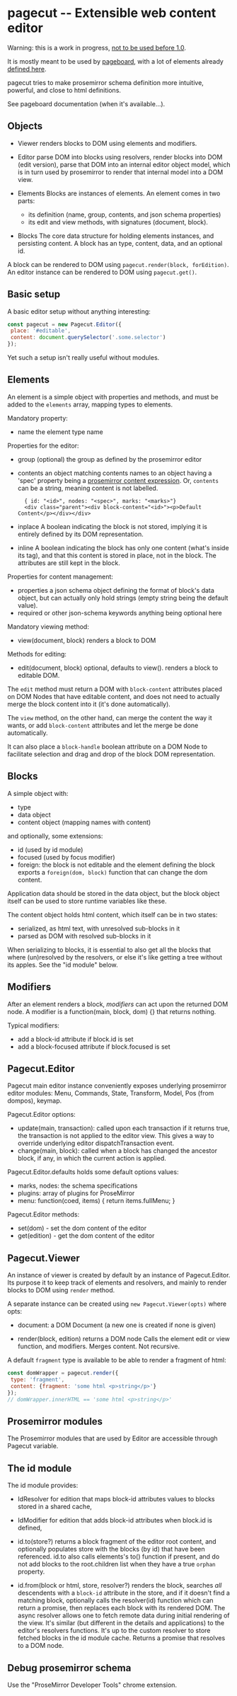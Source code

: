 pagecut -- Extensible web content editor
========================================

Warning: this is a work in progress,
[not to be used before 1.0](https://github.com/pageboard/pagecut).

It is mostly meant to be used by [pageboard](https://github.com/pageboard),
with a lot of elements already [defined here](https://github.com/pageboard/client/tree/master/packages).

pagecut tries to make prosemirror schema definition more intuitive, powerful, and close to html definitions.

See pageboard documentation (when it's available...).

Objects
-------

* Viewer
  renders blocks to DOM using elements and modifiers.

* Editor
  parse DOM into blocks using resolvers, render blocks into DOM (edit version),
  parse that DOM into an internal editor object model, which is in turn used
  by prosemirror to render that internal model into a DOM view.

* Elements
  Blocks are instances of elements.
  An element comes in two parts:
  * its definition (name, group, contents, and json schema properties)
  * its edit and view methods, with signatures (document, block).

* Blocks
  The core data structure for holding elements instances, and persisting content.
  A block has an type, content, data, and an optional id.

A block can be rendered to DOM using `pagecut.render(block, forEdition)`.
An editor instance can be rendered to DOM using `pagecut.get()`.

Basic setup
-----------

A basic editor setup without anything interesting:

```js
const pagecut = new Pagecut.Editor({
 place: '#editable',
 content: document.querySelector('.some.selector')
});
```

Yet such a setup isn't really useful without modules.

Elements
--------

An element is a simple object with properties and methods, and must be added
to the `elements` array, mapping types to elements.

Mandatory property:

* name
  the element type name

Properties for the editor:

* group (optional)
  the group as defined by the prosemirror editor
* contents
  an object matching contents names to an object having a 'spec' property being
  a [prosemirror content expression](http://prosemirror.net/guide/schema.html).
  Or, `contents` can be a string, meaning content is not labelled.

  ```text
    { id: "<id>", nodes: "<spec>", marks: "<marks>"}
    <div class="parent"><div block-content="<id>"><p>Default Content</p></div></div>
  ```

* inplace
  A boolean indicating the block is not stored, implying it is entirely defined
  by its DOM representation.
* inline
  A boolean indicating the block has only one content (what's inside its tag),
  and that this content is stored in place, not in the block. The attributes
  are still kept in the block.

Properties for content management:

* properties
  a json schema object defining the format of block's data object,
  but can actually only hold strings (empty string being the default value).
* required or other json-schema keywords
  anything being optional here

Mandatory viewing method:

* view(document, block)
  renders a block to DOM

Methods for editing:

* edit(document, block)
  optional, defaults to view().
  renders a block to editable DOM.

The `edit` method must return a DOM with `block-content` attributes placed on
DOM Nodes that have editable content, and does not need to actually merge the
block content into it (it's done automatically).

The `view` method, on the other hand, can merge the content the way it wants,
or add `block-content` attributes and let the merge be done automatically.

It can also place a `block-handle` boolean attribute on a DOM Node to facilitate
selection and drag and drop of the block DOM representation.

Blocks
------

A simple object with:

* type
* data object
* content object (mapping names with content)

and optionally, some extensions:

* id (used by id module)
* focused (used by focus modifier)
* foreign: the block is not editable and the element defining the block exports
a `foreign(dom, block)` function that can change the dom content.

Application data should be stored in the data object, but the block object itself
can be used to store runtime variables like these.

The content object holds html content, which itself can be in two states:

* serialized, as html text, with unresolved sub-blocks in it
* parsed as DOM with resolved sub-blocks in it

When serializing to blocks, it is essential to also get all the blocks that
where (un)resolved by the resolvers, or else it's like getting a tree without
its apples. See the "id module" below.

Modifiers
---------

After an element renders a block, *modifiers* can act upon the returned DOM node.
A modifier is a function(main, block, dom) {} that returns nothing.

Typical modifiers:

* add a block-id attribute if block.id is set
* add a block-focused attribute if block.focused is set

Pagecut.Editor
--------------

Pagecut main editor instance conveniently exposes underlying prosemirror editor
modules: Menu, Commands, State, Transform, Model, Pos (from dompos), keymap.

Pagecut.Editor options:

* update(main, transaction): called upon each transaction
  if it returns true, the transaction is not applied to the editor view.
  This gives a way to override underlying editor dispatchTransaction event.
* change(main, block): called when a block has changed
  the ancestor block, if any, in which the current action is applied.

Pagecut.Editor.defaults holds some default options values:

* marks, nodes: the schema specifications
* plugins: array of plugins for ProseMirror
* menu: function(coed, items) { return items.fullMenu; }

Pagecut.Editor methods:

* set(dom) - set the dom content of the editor
* get(edition) - get the dom content of the editor

Pagecut.Viewer
--------------

An instance of viewer is created by default by an instance of Pagecut.Editor.
Its purpose it to keep track of elements and resolvers, and mainly to render
blocks to DOM using `render` method.

A separate instance can be created using `new Pagecut.Viewer(opts)` where opts:

* document: a DOM Document (a new one is created if none is given)

* render(block, edition) returns a DOM node
  Calls the element edit or view function, and modifiers.
  Merges content. Not recursive.

A default `fragment` type is available to be able to render a fragment of html:

```js
const domWrapper = pagecut.render({
 type: 'fragment',
 content: {fragment: 'some html <p>string</p>'}
});
// domWrapper.innerHTML == 'some html <p>string</p>'
```

Prosemirror modules
-------------------

The Prosemirror modules that are used by Editor are accessible through
Pagecut variable.

The id module
-------------

The id module provides:

* IdResolver for edition that maps block-id attributes values to blocks stored
in a shared cache,

* IdModifier for edition that adds block-id attributes when block.id is defined,

* id.to(store?) returns a block fragment of the editor root content, and
  optionally populates store with the blocks (by id) that have been referenced.
  id.to also calls elements's to() function if present, and do not add blocks to
  the root.children list when they have a true `orphan` property.

* id.from(block or html, store, resolver?) renders the block, searches *all*
  descendents with a `block-id` attribute in the store, and if it doesn't find
  a matching block, optionally calls the resolver(id) function which can return
  a promise, then replaces each block with its rendered DOM.
  The async resolver allows one to fetch remote data during initial rendering
  of the view. It's similar (but different in the details and applications) to
  the editor's resolvers functions.
  It's up to the custom resolver to store fetched blocks in the id module cache.
  Returns a promise that resolves to a DOM node.

Debug prosemirror schema
------------------------

Use the "ProseMirror Developer Tools" chrome extension.

